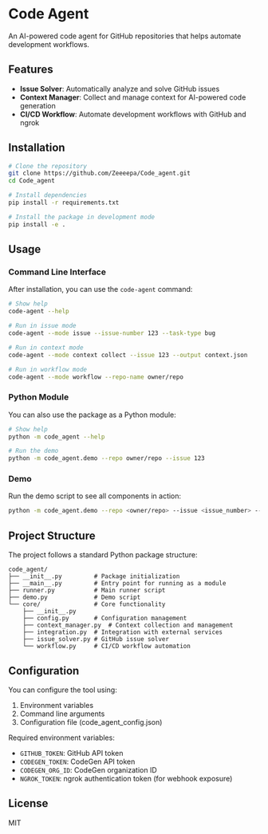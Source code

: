 # Code Agent

An AI-powered code agent for GitHub repositories that helps automate development workflows.

## Features

- **Issue Solver**: Automatically analyze and solve GitHub issues
- **Context Manager**: Collect and manage context for AI-powered code generation
- **CI/CD Workflow**: Automate development workflows with GitHub and ngrok

## Installation

```bash
# Clone the repository
git clone https://github.com/Zeeeepa/Code_agent.git
cd Code_agent

# Install dependencies
pip install -r requirements.txt

# Install the package in development mode
pip install -e .
```

## Usage

### Command Line Interface

After installation, you can use the `code-agent` command:

```bash
# Show help
code-agent --help

# Run in issue mode
code-agent --mode issue --issue-number 123 --task-type bug

# Run in context mode
code-agent --mode context collect --issue 123 --output context.json

# Run in workflow mode
code-agent --mode workflow --repo-name owner/repo
```

### Python Module

You can also use the package as a Python module:

```bash
# Show help
python -m code_agent --help

# Run the demo
python -m code_agent.demo --repo owner/repo --issue 123
```

### Demo

Run the demo script to see all components in action:

```bash
python -m code_agent.demo --repo <owner/repo> --issue <issue_number> --codegen-token <token> --codegen-org-id <org_id> --github-token <token>
```

## Project Structure

The project follows a standard Python package structure:

```
code_agent/
├── __init__.py         # Package initialization
├── __main__.py         # Entry point for running as a module
├── runner.py           # Main runner script
├── demo.py             # Demo script
└── core/               # Core functionality
    ├── __init__.py
    ├── config.py       # Configuration management
    ├── context_manager.py  # Context collection and management
    ├── integration.py  # Integration with external services
    ├── issue_solver.py # GitHub issue solver
    └── workflow.py     # CI/CD workflow automation
```

## Configuration

You can configure the tool using:

1. Environment variables
2. Command line arguments
3. Configuration file (code_agent_config.json)

Required environment variables:

- `GITHUB_TOKEN`: GitHub API token
- `CODEGEN_TOKEN`: CodeGen API token
- `CODEGEN_ORG_ID`: CodeGen organization ID
- `NGROK_TOKEN`: ngrok authentication token (for webhook exposure)

## License

MIT
